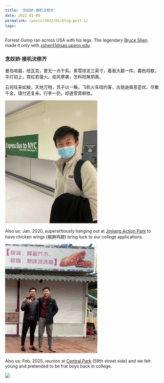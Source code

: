 ```yaml
---
title: '念奴娇·接机沈修齐'
date: 2022-01-08
permalink: /posts/2022/01/blog-post-1/
tags:
---
```


Forrest Gump ran across USA with his legs. The legendary [Bruce Shen](https://www.linkedin.com/in/bruce-shen-40890b1a6/) made it only with xshen11@sas.upenn.edu

### 念奴娇·接机沈修齐

曼岛喧嚣，纽瓦克，更无一点干系。素雪琼泥三英寸，着我大鹅一件。暮色将歇，华灯初上，霓虹若萤火。疫风寒袭，怎料阳聚阴离。

云何往来如梭，天地万物，苏子以一瞬。飞机火车纽约客，古驰迪奥恩歪优。尽散千金，错付还复来。行李一扔，却道雪霏柳依。


<img src='/images/bshen.jpg' style='max-width: 60%; height: auto;'>


Also us: Jan. 2020, superstitiously hanging out at [Jinjiang Action Park](https://en.wikipedia.org/wiki/Jinjiang_Action_Park) to have chicken wings (椒麻鸡翅) bring luck to our college applications.

<img src='/images/jiaoma_chicken_wings.jpg' style='max-width: 60%; height: auto;'>

Also us: Feb. 2025, reunion at [Central Park](https://en.wikipedia.org/wiki/Central_Park) (59th street side) and we felt young and pretended to be frat boys back in college.

<img src='/images/frat_boyz.jpg' style='max-width: 60%; height: auto;'>

